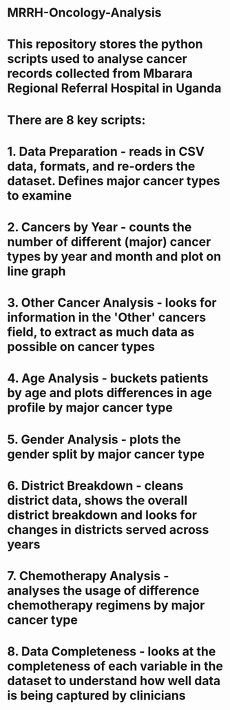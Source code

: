 # MRRH-Oncology-Analysis

# This repository stores the python scripts used to analyse cancer records collected from Mbarara Regional Referral Hospital in Uganda

# There are 8 key scripts:
# 1. Data Preparation - reads in CSV data, formats, and re-orders the dataset. Defines major cancer types to examine
# 2. Cancers by Year - counts the number of different (major) cancer types by year and month and plot on line graph
# 3. Other Cancer Analysis - looks for information in the 'Other' cancers field, to extract as much data as possible on cancer types
# 4. Age Analysis - buckets patients by age and plots differences in age profile by major cancer type
# 5. Gender Analysis - plots the gender split by major cancer type
# 6. District Breakdown - cleans district data, shows the overall district breakdown and looks for changes in districts served across years
# 7. Chemotherapy Analysis - analyses the usage of difference chemotherapy regimens by major cancer type
# 8. Data Completeness - looks at the completeness of each variable in the dataset to understand how well data is being captured by clinicians
